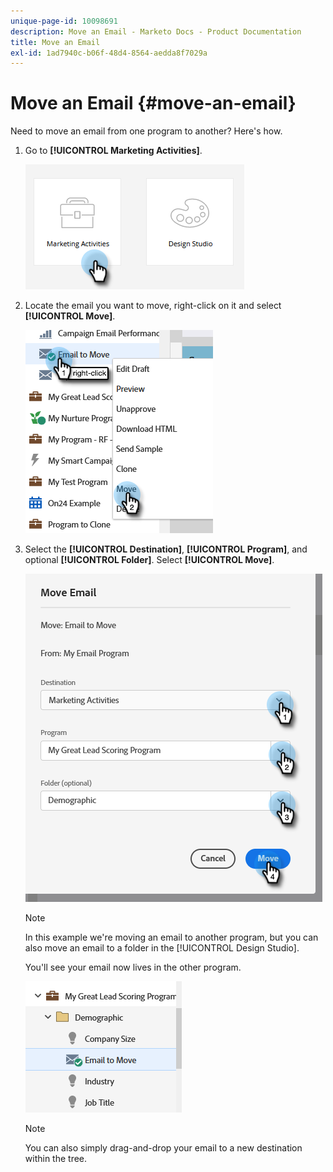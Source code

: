 ```yaml
---
unique-page-id: 10098691
description: Move an Email - Marketo Docs - Product Documentation
title: Move an Email
exl-id: 1ad7940c-b06f-48d4-8564-aedda8f7029a
---
```

# Move an Email {#move-an-email}

Need to move an email from one program to another? Here's how.

1. Go to **[!UICONTROL Marketing Activities]**.

   ![](assets/move-an-email-1.png)

1. Locate the email you want to move, right-click on it and select **[!UICONTROL Move]**.

   ![](assets/move-an-email-2.png)

1. Select the **[!UICONTROL Destination]**, **[!UICONTROL Program]**, and optional **[!UICONTROL Folder]**. Select **[!UICONTROL Move]**.

   ![](assets/move-an-email-3.png)

   >[!NOTE]
   >
   >In this example we're moving an email to another program, but you can also move an email to a folder in the [!UICONTROL Design Studio].

   You'll see your email now lives in the other program.

   ![](assets/move-an-email-4.png)

   >[!NOTE]
   >
   >You can also simply drag-and-drop your email to a new destination within the tree.
